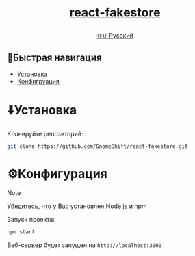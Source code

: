 <h1>
<p align="center">
<a href="https://github.com/GnomeShift/react-fakestore" target="_blank" rel="noopener noreferrer">react-fakestore</a>
</p>
</h1>

<p align="center">
  <a href="README.md">🇷🇺 Русский</a>
</p>

## 🚀Быстрая навигация
* [Установка](#установка)
* [Конфигруация](#конфигурация)

# ⬇️Установка
Клонируйте репозиторий:
```bash
git clone https://github.com/GnomeShift/react-fakestore.git
```

# ⚙️Конфигурация
> [!NOTE]
> Убедитесь, что у Вас установлен Node.js и npm

Запуск проекта:
```bash
npm start
```
Веб-сервер будет запущен на `http://localhost:3000`
